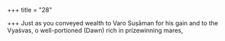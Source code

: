 +++
title = "28"

+++
Just as you conveyed wealth to Varo Suṣāman for his gain
and to the Vyaśvas, o well-portioned (Dawn) rich in
prizewinning mares,